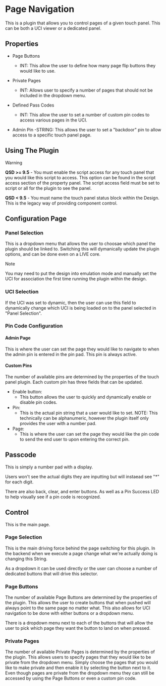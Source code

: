 # Page Navigation

  This is a plugin that allows you to control pages of a given touch panel. This can be both a UCI viewer or a dedicated panel.
  
  ## Properties
  
  - Page Buttons
    - INT: This allow the user to define how many page flip buttons they would like to use.
  
  - Private Pages
    - INT: Allows user to specify a number of pages that should not be included in the dropdown menu.  

  - Defined Pass Codes
    - INT: This allow the user to set a number of custom pin codes to access various pages in the UCI.

  - Admin Pin
    -STRING: This allows the user to set a "backdoor" pin to allow access to a specific touch panel page. 
  
  ## Using The Plugin
  
  >[!Warning]
  >**QSD >= 9.5** - You must enable the script access for any touch panel that you would like this script to access. This option can be found in the script access section of the property panel. The script access field must be set to script or all for the plugin to see the panel.
  >
  >**QSD < 9.5** - You must name the touch panel status block within the Design. This is the legacy way of providing component control. 
  
  
  ## Configuration Page

  
  ### Panel Selection
  
  This is a dropdown menu that allows the user to choosae which panel the plugin should be linked to. Switching this will dymanically update the plugin options, and can be done even on a LIVE core.

  >[!Note]
  >You may need to put the design into emulation mode and manually set the UCI for association the first time running the plugin within the design. 
  
  ### UCI Selection
  
  If the UCI was set to dynamic, then the user can use this field to dynamically change which UCI is being loaded on to the panel selected in "Panel Selection". 
  
  ### Pin Code Configuration
  
  #### Admin Page
  
  This is where the user can set the page they would like to navigate to when the admin pin is entered in the pin pad. This pin is always active. 
  
  #### Custom Pins
  
  The number of available pins are determined by the properties of the touch panel plugin. Each custom pin has three fields that can be updated. 
  
  - Enable button:
    - This button allows the user to quickly and dynamically enable or disable pin codes. 
  - Pin:
    - This is the actual pin string that a user would like to set. NOTE: This technically can be alphanumeric, however the plugin itself only provides the user with a number pad.
  - Page:
    - This is where the user can set the page they would like the pin code to send the end user to upon entering the correct pin.
  
  ## Passcode
  
  This is simply a number pad with a display. 
  
  Users won't see the actual digits they are inputting but will instaead see "*" for each digit. 
  
  There are also back, clear, and enter buttons. As well as a Pin Success LED to help visually see if a pin code is recognized.
  
  ## Control
  
  This is the main page.
  
  ### Page Selection
  
  This is the main driving force behind the page switching for this plugin. In the backend when we execute a page change what we're actually doing is changing this String. 
  
  As a dropdown it can be used directly or the user can choose a number of dedicated buttons that will drive this selector. 
  
  ### Page Buttons
  
  The number of available Page Buttons are determined by the properties of the plugin. This allows the user to create buttons that when pushed will always point to the same page no matter what. This also allows for UCI navigation to be done with either buttons or a dropdown menu. 
  
  There is a dropdown menu next to each of the buttons that will allow the user to pick which page they want the button to land on when pressed. 

  ### Private Pages
  The number of available Private Pages is determined by the properties of the plugin. This allows users to specify pages that they would like to be private from the dropdown menu. Simply choose the pages that you would like to make private and then enable it by selecting the button next to it. Even though pages are private from the dropdown menu they can still be accessed by using the Page Buttons or even a custom pin code. 
  

